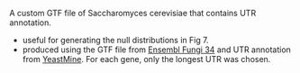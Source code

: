 A custom GTF file of Saccharomyces cerevisiae that contains UTR annotation.
- useful for generating the null distributions in Fig 7.
- produced using the GTF file from 
[Ensembl Fungi 34](https://bit.ly/2y0hYxg) and 
UTR annotation from [YeastMine](https://yeastmine.yeastgenome.org/yeastmine/begin.do).
For each gene, only the longest UTR was chosen.
